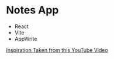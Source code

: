 # Notes App

- React
- Vite
- AppWrite

[Inspiration Taken from this YouTube Video](https://www.youtube.com/watch?v=yBThHM2pBbE)
